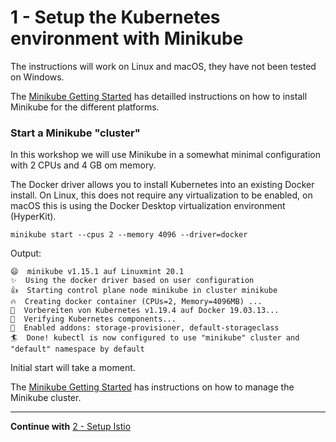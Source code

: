 # 1 - Setup the Kubernetes environment with Minikube

The instructions will work on Linux and macOS, they have not been tested on Windows.

The [Minikube Getting Started](https://minikube.sigs.k8s.io/docs/start/) has detailled instructions on how to install Minikube for the different platforms.

### Start a Minikube "cluster"

In this workshop we will use Minikube in a somewhat minimal configuration with 2 CPUs and 4 GB om memory. 

The Docker driver allows you to install Kubernetes into an existing Docker install. On Linux, this does not require any virtualization to be enabled, on macOS this is using the Docker Desktop virtualization environment (HyperKit). 

```
minikube start --cpus 2 --memory 4096 --driver=docker
```
Output:

```
😄  minikube v1.15.1 auf Linuxmint 20.1
✨  Using the docker driver based on user configuration
👍  Starting control plane node minikube in cluster minikube
🔥  Creating docker container (CPUs=2, Memory=4096MB) ...
🐳  Vorbereiten von Kubernetes v1.19.4 auf Docker 19.03.13...
🔎  Verifying Kubernetes components...
🌟  Enabled addons: storage-provisioner, default-storageclass
🏄  Done! kubectl is now configured to use "minikube" cluster and "default" namespace by default

```

Initial start will take a moment.

The [Minikube Getting Started](https://minikube.sigs.k8s.io/docs/start/) has instructions on how to manage the Minikube cluster.

---

**Continue with** [2 - Setup Istio](../02-app-env-exercise/SETUP_ISTIO.md)